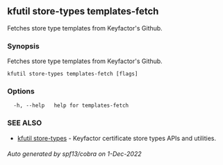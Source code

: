 ## kfutil store-types templates-fetch

Fetches store type templates from Keyfactor's Github.

### Synopsis

Fetches store type templates from Keyfactor's Github.

```
kfutil store-types templates-fetch [flags]
```

### Options

```
  -h, --help   help for templates-fetch
```

### SEE ALSO

* [kfutil store-types](kfutil_store-types.md)	 - Keyfactor certificate store types APIs and utilities.

###### Auto generated by spf13/cobra on 1-Dec-2022
